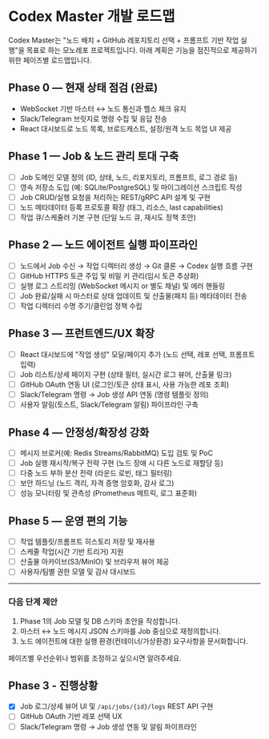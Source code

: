 # Codex Master 개발 로드맵

Codex Master는 "노드 배치 + GitHub 레포지토리 선택 + 프롬프트 기반 작업 실행"을 목표로 하는 모노레포 프로젝트입니다. 아래 계획은 기능을 점진적으로 제공하기 위한 페이즈별 로드맵입니다.

## Phase 0 — 현재 상태 점검 (완료)
- WebSocket 기반 마스터 ↔ 노드 통신과 헬스 체크 유지
- Slack/Telegram 브릿지로 명령 수집 및 응답 전송
- React 대시보드로 노드 목록, 브로드캐스트, 설정/원격 노드 목업 UI 제공

## Phase 1 — Job & 노드 관리 토대 구축
- [ ] Job 도메인 모델 정의 (ID, 상태, 노드, 리포지토리, 프롬프트, 로그 경로 등)
- [ ] 영속 저장소 도입 (예: SQLite/PostgreSQL) 및 마이그레이션 스크립트 작성
- [ ] Job CRUD/실행 요청을 처리하는 REST/gRPC API 설계 및 구현
- [ ] 노드 메타데이터 등록 프로토콜 확장 (태그, 리소스, last capabilities)
- [ ] 작업 큐/스케줄러 기본 구현 (단일 노드 큐, 재시도 정책 초안)

## Phase 2 — 노드 에이전트 실행 파이프라인
- [ ] 노드에서 Job 수신 → 작업 디렉터리 생성 → Git 클론 → Codex 실행 흐름 구현
- [ ] GitHub HTTPS 토큰 주입 및 비밀 키 관리(임시 토큰 추상화)
- [ ] 실행 로그 스트리밍 (WebSocket 메시지 or 별도 채널) 및 에러 핸들링
- [ ] Job 완료/실패 시 마스터로 상태 업데이트 및 산출물(패치 등) 메타데이터 전송
- [ ] 작업 디렉터리 수명 주기/클린업 정책 수립

## Phase 3 — 프런트엔드/UX 확장
- [ ] React 대시보드에 "작업 생성" 모달/페이지 추가 (노드 선택, 레포 선택, 프롬프트 입력)
- [ ] Job 리스트/상세 페이지 구현 (상태 필터, 실시간 로그 뷰어, 산출물 링크)
- [ ] GitHub OAuth 연동 UI (로그인/토큰 상태 표시, 사용 가능한 레포 조회)
- [ ] Slack/Telegram 명령 → Job 생성 API 연동 (명령 템플릿 정의)
- [ ] 사용자 알림(토스트, Slack/Telegram 알림) 파이프라인 구축

## Phase 4 — 안정성/확장성 강화
- [ ] 메시지 브로커(예: Redis Streams/RabbitMQ) 도입 검토 및 PoC
- [ ] Job 실행 재시작/복구 전략 구현 (노드 장애 시 다른 노드로 재할당 등)
- [ ] 다중 노드 부하 분산 전략 (라운드 로빈, 태그 필터링)
- [ ] 보안 하드닝 (노드 격리, 자격 증명 암호화, 감사 로그)
- [ ] 성능 모니터링 및 관측성 (Prometheus 메트릭, 로그 표준화)

## Phase 5 — 운영 편의 기능
- [ ] 작업 템플릿/프롬프트 히스토리 저장 및 재사용
- [ ] 스케줄 작업(시간 기반 트리거) 지원
- [ ] 산출물 아카이브(S3/MinIO) 및 브라우저 뷰어 제공
- [ ] 사용자/팀별 권한 모델 및 감사 대시보드

---

### 다음 단계 제안
1. Phase 1의 Job 모델 및 DB 스키마 초안을 작성합니다.
2. 마스터 ↔ 노드 메시지 JSON 스키마를 Job 중심으로 재정의합니다.
3. 노드 에이전트에 대한 실행 환경(컨테이너/가상환경) 요구사항을 문서화합니다.

페이즈별 우선순위나 범위를 조정하고 싶으시면 알려주세요.

## Phase 3 - 진행상황
- [x] Job 로그/상세 뷰어 UI 및 `/api/jobs/{id}/logs` REST API 구현
- [ ] GitHub OAuth 기반 레포 선택 UX
- [ ] Slack/Telegram 명령 → Job 생성 연동 및 알림 파이프라인
